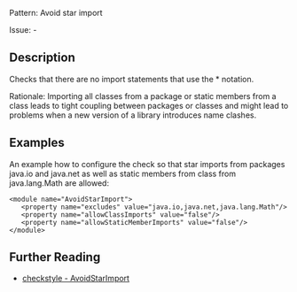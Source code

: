 Pattern: Avoid star import

Issue: -

## Description

Checks that there are no import statements that use the * notation. 

Rationale: Importing all classes from a package or static members from a class leads to tight coupling between packages or classes and might lead to problems when a new version of a library introduces name clashes. 

## Examples

An example how to configure the check so that star imports from packages java.io and java.net as well as static members from class from java.lang.Math are allowed: 
    
    
    <module name="AvoidStarImport">
       <property name="excludes" value="java.io,java.net,java.lang.Math"/>
       <property name="allowClassImports" value="false"/>
       <property name="allowStaticMemberImports" value="false"/>
    </module>

## Further Reading

* [checkstyle - AvoidStarImport](http://checkstyle.sourceforge.net/config_imports.html#AvoidStarImport)